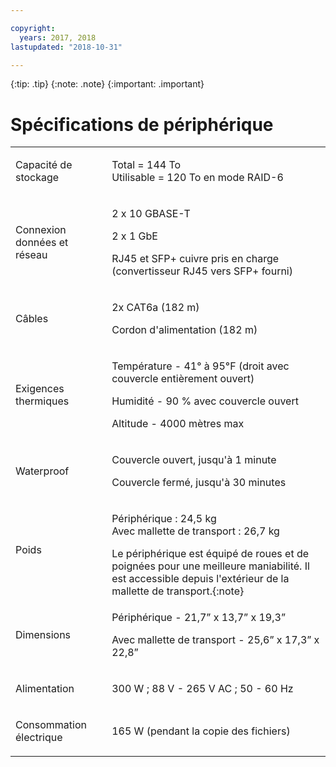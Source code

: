 ```yaml
---

copyright:
  years: 2017, 2018
lastupdated: "2018-10-31"

---
```

 {:tip: .tip}
 {:note: .note}
 {:important: .important}

# Spécifications de périphérique

<table role="presentation">
        <colgroup>
          <col/>
          <col/>
        </colgroup>
          <tr>
            <td><p>Capacité de stockage</p></td>
            <td>
              <p>Total = 144 To<br/>Utilisable = 120 To en mode RAID-6</p>
            </td>
          </tr>
          <tr>
            <td><p>Connexion données et réseau</p></td>
            <td>
              <p>2 x 10 GBASE-T</p>
              <p>2 x 1 GbE</p>
              <p>RJ45 et SFP+ cuivre pris en charge <br/> (convertisseur RJ45 vers SFP+ fourni)</p>
            </td>
          </tr>
          <tr>
            <td><p>Câbles</p></td>
            <td>
              <p>2x CAT6a (182 m)</p>
              <p>Cordon d'alimentation (182 m)</p>
            </td>
          </tr>
          <tr>
            <td><p>Exigences thermiques</p></td>
            <td>
              <p>Température -  41° à 95°F (droit avec couvercle entièrement ouvert)</p>
              <p>Humidité - 90 % avec couvercle ouvert</p>
              <p>Altitude - 4000 mètres max</p>
            </td>
          </tr>
          <tr>
            <td><p>Waterproof</p></td>
            <td>
              <p>Couvercle ouvert, jusqu'à 1 minute</p>
              <p>Couvercle fermé, jusqu'à 30 minutes</p>
            </td>
          </tr>
          <tr>
            <td><p>Poids</p></td>
            <td>
              <p>Périphérique : 24,5 kg<br/>Avec mallette de transport : 26,7 kg</p>
               Le périphérique est équipé de roues et de poignées pour une meilleure maniabilité. Il est accessible depuis l'extérieur de la mallette de transport.{:note}
            </td>
          </tr>
          <tr>
            <td><p>Dimensions</p></td>
            <td>
              <p>Périphérique - 21,7” x 13,7” x 19,3”</p>
              <p>Avec mallette de transport - 25,6” x 17,3” x 22,8”</p>
            </td>
          </tr>
          <tr>
            <td><p>Alimentation</p></td>
            <td>
              <p>300 W ; 88 V - 265 V AC ; 50 - 60 Hz</p>
            </td>
          </tr>
          <tr>
            <td><p>Consommation électrique</p></td>
            <td>
              <p>165 W (pendant la copie des fichiers)</p>
            </td>
          </tr>
</table>

